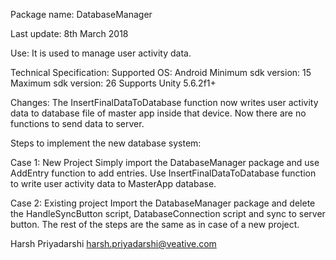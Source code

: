 Package name: DatabaseManager

Last update: 8th March 2018

Use: It is used to manage user activity data. 

Technical Specification:
Supported OS: Android
Minimum sdk version: 15
Maximum sdk version: 26
Supports Unity 5.6.2f1+


Changes: 
The InsertFinalDataToDatabase function now writes user activity data to database file of master app inside that device.
Now there are no functions to send data to server.


Steps to implement the new database system:

Case 1: New Project
Simply import the DatabaseManager package and use AddEntry function to add entries.
Use InsertFinalDataToDatabase function to write user activity data to MasterApp database.

Case 2: Existing project
Import the DatabaseManager package and delete the HandleSyncButton script, DatabaseConnection script and sync to server button. 
The rest of the steps are the same as in case of a new project.



Harsh Priyadarshi
harsh.priyadarshi@veative.com